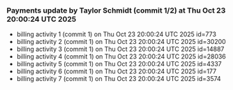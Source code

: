 
### Payments update by Taylor Schmidt (commit 1/2) at Thu Oct 23 20:00:24 UTC 2025
- billing activity 1 (commit 1) on Thu Oct 23 20:00:24 UTC 2025 id=773
- billing activity 2 (commit 1) on Thu Oct 23 20:00:24 UTC 2025 id=30200
- billing activity 3 (commit 1) on Thu Oct 23 20:00:24 UTC 2025 id=14887
- billing activity 4 (commit 1) on Thu Oct 23 20:00:24 UTC 2025 id=28036
- billing activity 5 (commit 1) on Thu Oct 23 20:00:24 UTC 2025 id=4337
- billing activity 6 (commit 1) on Thu Oct 23 20:00:24 UTC 2025 id=177
- billing activity 7 (commit 1) on Thu Oct 23 20:00:24 UTC 2025 id=3574
